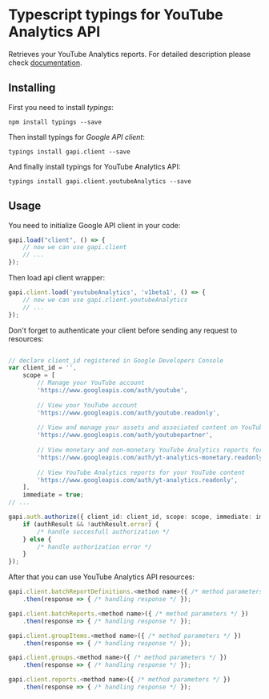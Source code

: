 # Typescript typings for YouTube Analytics API
Retrieves your YouTube Analytics reports.
For detailed description please check [documentation](http://developers.google.com/youtube/analytics/).

## Installing

First you need to install *typings*:
```
npm install typings --save 
```

Then install typings for *Google API client*:
```
typings install gapi.client --save 
```

And finally install typings for YouTube Analytics API:
```
typings install gapi.client.youtubeAnalytics --save 
```

## Usage

You need to initialize Google API client in your code:
```typescript
gapi.load("client", () => { 
    // now we can use gapi.client
    // ... 
});
```

Then load api client wrapper:
```typescript
gapi.client.load('youtubeAnalytics', 'v1beta1', () => {
    // now we can use gapi.client.youtubeAnalytics
    // ... 
});
```

Don't forget to authenticate your client before sending any request to resources:
```typescript

// declare client_id registered in Google Developers Console
var client_id = '',
    scope = [     
        // Manage your YouTube account
        'https://www.googleapis.com/auth/youtube',
    
        // View your YouTube account
        'https://www.googleapis.com/auth/youtube.readonly',
    
        // View and manage your assets and associated content on YouTube
        'https://www.googleapis.com/auth/youtubepartner',
    
        // View monetary and non-monetary YouTube Analytics reports for your YouTube content
        'https://www.googleapis.com/auth/yt-analytics-monetary.readonly',
    
        // View YouTube Analytics reports for your YouTube content
        'https://www.googleapis.com/auth/yt-analytics.readonly',
    ],
    immediate = true;
// ...

gapi.auth.authorize({ client_id: client_id, scope: scope, immediate: immediate }, authResult => {
    if (authResult && !authResult.error) {
        /* handle succesfull authorization */
    } else {
        /* handle authorization error */
    }
});            
```

After that you can use YouTube Analytics API resources:

```typescript
gapi.client.batchReportDefinitions.<method name>({ /* method parameters */ })
    .then(response => { /* handling response */ });

gapi.client.batchReports.<method name>({ /* method parameters */ })
    .then(response => { /* handling response */ });

gapi.client.groupItems.<method name>({ /* method parameters */ })
    .then(response => { /* handling response */ });

gapi.client.groups.<method name>({ /* method parameters */ })
    .then(response => { /* handling response */ });

gapi.client.reports.<method name>({ /* method parameters */ })
    .then(response => { /* handling response */ });
```